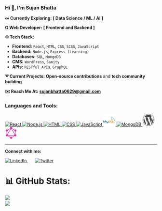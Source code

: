 ### Hi 👋, I'm Sujan Bhatta


**∞  Currently Exploring:**  **[ **Data Science** / **ML** / **AI** ]**

**Ω  Web Developer:**  **[ **Frontend** and **Backend** ]**

**⚙️ Tech Stack:**
  - **Frontend:** `React`, `HTML`, `CSS`, `SCSS`, `JavaScript`
  - **Backend:** `Node.js`, `Express (Learning)`
  - **Databases:** `SQL`, `MongoDB`
  - **CMS:** `WordPress`, `Sanity`
  - **APIs:** `RESTful APIs`, `GraphQL`

**➰ Current Projects:**  **Open-source contributions** and **tech community building**

**✉️ Reach Me At:**  **[ sujanbhatta0629@gmail.com ](mailto:sujanbhatta0629@gmail.com)**



### **Languages and Tools:**

<p align="left">
  <a href="https://reactjs.org/" target="_blank" rel="noreferrer">
    <img src="https://cdn.worldvectorlogo.com/logos/react-2.svg" alt="React" width="40" height="40"/> 
  </a>
  <a href="https://nodejs.org/" target="_blank" rel="noreferrer">
    <img src="https://cdn.worldvectorlogo.com/logos/nodejs-icon.svg" alt="Node.js" width="40" height="40"/> 
  </a>
  <a href="https://www.w3.org/html/" target="_blank" rel="noreferrer">
    <img src="https://cdn.worldvectorlogo.com/logos/html-1.svg" alt="HTML" width="40" height="40"/> 
  </a>
  <a href="https://developer.mozilla.org/en-US/docs/Web/CSS" target="_blank" rel="noreferrer">
    <img src="https://cdn.worldvectorlogo.com/logos/css-3.svg" alt="CSS" width="40" height="40"/> 
  </a>
  <a href="https://www.javascript.com/" target="_blank" rel="noreferrer">
    <img src="https://cdn.worldvectorlogo.com/logos/javascript-1.svg" alt="JavaScript" width="40" height="40"/> 
  </a>
  <a href="https://www.mysql.com/" target="_blank" rel="noreferrer">
    <img src="https://raw.githubusercontent.com/devicons/devicon/master/icons/mysql/mysql-original-wordmark.svg" alt="MySQL" width="40" height="40"/> 
  </a>
  <a href="https://www.mongodb.com/" target="_blank" rel="noreferrer">
    <img src="https://cdn.worldvectorlogo.com/logos/mongodb-icon-1.svg" alt="MongoDB" width="40" height="40"/> 
  </a>
  <a href="https://wordpress.org/" target="_blank" rel="noreferrer">
    <img src="https://raw.githubusercontent.com/devicons/devicon/master/icons/wordpress/wordpress-plain.svg" alt="WordPress" width="40" height="40"/> 
  </a>
  <a href="https://graphql.org/" target="_blank" rel="noreferrer">
    <img src="https://raw.githubusercontent.com/devicons/devicon/master/icons/graphql/graphql-plain.svg" alt="GraphQL" width="40" height="40"/> 
  </a>
</p>

---


**Connect with me:**

<p align="left">
  <a href="https://www.linkedin.com/in/sujan-bhatta-080206290609sbsrsb/" target="_blank" rel="noreferrer">
    <img src="https://cdn.jsdelivr.net/gh/devicons/devicon/icons/linkedin/linkedin-original.svg" alt="LinkedIn" width="40" height="40"/>
  </a>
  &nbsp;&nbsp;&nbsp;&nbsp;&nbsp;
  <a href="https://x.com/sujan_0629" target="_blank" rel="noreferrer">
    <img src="https://cdn.jsdelivr.net/gh/devicons/devicon/icons/twitter/twitter-original.svg" alt="Twitter" width="40" height="40"/>
  </a>
</p>



# 📊 GitHub Stats:
![](https://github-readme-streak-stats.herokuapp.com/?user=yashudkl&theme=dark&hide_border=false)<br/>
![](https://github-readme-stats.vercel.app/api/top-langs/?username=yashudkl&theme=dark&hide_border=false&include_all_commits=true&count_private=true&layout=compact)







